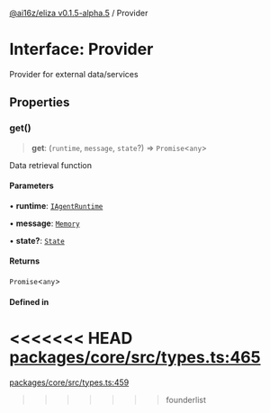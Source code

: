 [@ai16z/eliza v0.1.5-alpha.5](../index.md) / Provider

# Interface: Provider

Provider for external data/services

## Properties

### get()

> **get**: (`runtime`, `message`, `state`?) => `Promise`\<`any`\>

Data retrieval function

#### Parameters

• **runtime**: [`IAgentRuntime`](IAgentRuntime.md)

• **message**: [`Memory`](Memory.md)

• **state?**: [`State`](State.md)

#### Returns

`Promise`\<`any`\>

#### Defined in

<<<<<<< HEAD
[packages/core/src/types.ts:465](https://github.com/ai16z/eliza/blob/main/packages/core/src/types.ts#L465)
=======
[packages/core/src/types.ts:459](https://github.com/konstantine25b/eliza/blob/main/packages/core/src/types.ts#L459)
>>>>>>> founderlist
